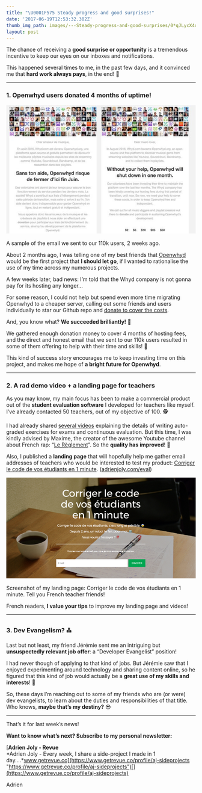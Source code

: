 ```yaml
---
title: "\U0001F575 Steady progress and good surprises!"
date: '2017-06-19T12:53:32.302Z'
thumb_img_path: images/---Steady-progress-and-good-surprises/0*qJLycX4uiOB7ZRW0..jpg
layout: post
---
```

The chance of receiving a **good surprise or opportunity** is a tremendous incentive to keep our eyes on our inboxes and notifications.

This happened several times to me, in the past few days, and it convinced me that **hard work always pays**, in the end! 💪

* * *

### 1\. Openwhyd users donated 4 months of uptime!

![](/images/---Steady-progress-and-good-surprises/0*qJLycX4uiOB7ZRW0..jpg)

<figcaption>A sample of the email we sent to our 110k users, 2 weeks&nbsp;ago.</figcaption>

About 2 months ago, I was telling one of my best friends that [Openwhyd](https://openwhyd.org/) would be the first project that **I should let go**, if I wanted to rationalise the use of my time across my numerous projects.

A few weeks later, bad news: I’m told that the Whyd company is not gonna pay for its hosting any longer…

For some reason, I could not help but spend even more time migrating Openwhyd to a cheaper server, calling out some friends and users individually to star our Github repo and [donate to cover the costs](https://opencollective.com/openwhyd).

And, you know what? **We succeeded brilliantly!** 🍾

We gathered enough donation money to cover 4 months of hosting fees, and the direct and honest email that we sent to our 110k users resulted in some of them offering to help with their time and skills! 🙏

This kind of success story encourages me to keep investing time on this project, and makes me hope of **a bright future for Openwhyd**.

* * *

### 2\. A rad demo video + a landing page for teachers

As you may know, my main focus has been to make a commercial product out of the **student evaluation software** I developed for teachers like myself. I’ve already contacted 50 teachers, out of my objective of 100. 🕵

I had already shared [several videos](https://www.youtube.com/playlist?list=PLmzn1C-VN6G7DsJb9wn29Pv2XkrF8aI6Q) explaining the details of writing auto-graded exercises for exams and continuous evaluation. But this time, I was kindly advised by Maxime, the creator of the awesome Youtube channel about French rap: “[Le Règlement](https://www.youtube.com/channel/UCcqe1EHmdaLVBwfqk5OtmXw)”. So the **quality has improved**! 💯

Also, I published a **landing page** that will hopefully help me gather email addresses of teachers who would be interested to test my product: [Corriger le code de vos étudiants en 1 minute](https://adrienjoly.com/eval/). ([adrienjoly.com/eval](https://adrienjoly.com/eval/))

![](/images/---Steady-progress-and-good-surprises/1*VHusCNUQrGG2gkKZEBN5Aw.png)

<figcaption>Screenshot of my landing page: Corriger le code de vos étudiants en 1 minute. Tell you French teacher&nbsp;friends!</figcaption>

French readers, **I value your tips** to improve my landing page and videos!

* * *

### 3\. Dev Evangelism? ⛪️

Last but not least, my friend Jérémie sent me an intriguing but **unsuspectedly relevant job offer**: a “Developer Evangelist” position!

I had never though of applying to that kind of jobs. But Jérémie saw that I enjoyed experimenting around technology and sharing content online, so he figured that this kind of job would actually be a **great use of my skills and interests**! 🎯

So, these days I’m reaching out to some of my friends who are (or were) dev evangelists, to learn about the duties and responsibilities of that title. Who knows, **maybe that’s my destiny?** 😎

* * *

That’s it for last week’s news!

**Want to know what’s next? Subscribe to my personal newsletter:**

[**Adrien Joly - Revue**  
*Adrien Joly - Every week, I share a side-project I made in 1 day....*www.getrevue.co](https://www.getrevue.co/profile/aj-sideprojects "https://www.getrevue.co/profile/aj-sideprojects")[](https://www.getrevue.co/profile/aj-sideprojects)

Adrien
